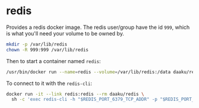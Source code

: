 redis
=====

Provides a redis docker image. The redis user/group have the id `999`, which is
what you'll need your volume to be owned by.

```sh
mkdir -p /var/lib/redis
chown -R 999:999 /var/lib/redis
```

Then to start a container named `redis`:

```sh
/usr/bin/docker run --name=redis --volume=/var/lib/redis:/data daaku/redis
```

To connect to it with the `redis-cli`:

```sh
docker run -it --link redis:redis --rm daaku/redis \
  sh -c 'exec redis-cli -h "$REDIS_PORT_6379_TCP_ADDR" -p "$REDIS_PORT_6379_TCP_PORT"'
```
